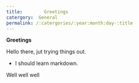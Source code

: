 ```yaml
---
title:        Greetings
catergory:  General
permalink: /:catergories/:year:month:day-:title
---
```

**Greetings**

Hello there, jut trying things out.

 - I should learn markdown.

 Well well well